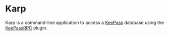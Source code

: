 <!--
SPDX-FileCopyrightText: 2022 Noah Fontes

SPDX-License-Identifier: Apache-2.0
-->

# Karp

Karp is a command-line application to access a [KeePass](https://keepass.info) database using the [KeePassRPC](https://keepass.info/plugins.html#keepassrpc) plugin.
